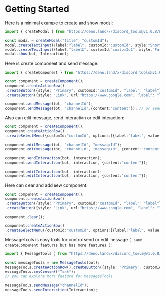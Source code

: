 # Getting Started
Here is a minimal example to create and show modal:
```typescript
import { createModal } from "https://deno.land/x/discord_tools@v1.0.8/mod.ts";

const modal = createModal("title", "customId");
modal.createTextInput({label:"label", customId:"customId", style:"Short"});
modal.createTextInput({label:"label2", customId:"customId2", style:"Paragraph", placeholder:"Enter here:", required: true});
modal.show(bot, Interaction);
```
Here is create component and send message:
```typescript
import { createComponent } from "https://deno.land/x/discord_tools@v1.0.8/mod.ts";

const component = createComponent();
component.createActionRow()
.createButton({style: "Primary", customId:"customId", "label": "label"})
.createButton({style: "Link", url:"https://www.google.com", "label": "label"});

component.sendMessage(bot, "channelId");
component.sendMessage(bot, "channelId",{content:"content"}); // or send with options
```
Also can edit message, send interaction or edit interaction:
```typescript
const component = createComponent();
component.createActionRow()
.createSelectMenu({customId:"customId", options:[{label:"label", value:"value"}]});

component.editMessage(bot, "channelId", "messageId");
component.editMessage(bot, "channelId", "messageId", {content:"content"});
```
```typescript
component.sendInteraction(bot, interaction);
component.sendInteraction(bot, interaction, {content:"content"});
```
```typescript
component.editInteraction(bot, interaction);
component.editInteraction(bot, interaction, {content:"content"});
```
Here can clear and add new component:
```typescript
const component = createComponent();
component.createActionRow()
.createButton({style: "Primary", customId:"customId", "label": "label"})
.createButton({style: "Link", url:"https://www.google.com", "label": "label"});

component.clear();

component.createActionRow()
.createSelectMenu({customId:"customId", options:[{label:"label", value:"value"}]});
```

MessageTools is easy tools for control send or edit message `( same createComponent features but has more features )`:

```typescript
import { MessageTools } from "https://deno.land/x/discord_tools@v1.0.8/mod.ts";

const messageTools = new MessageTools(bot);
messageTools.createActionRow().createButton({style: "Primary", customId:"customId", "label": "label"});
messageTools.setContent("Text");
// you can explore more feature for MessagesTools

messageTools.sendMessage("channelId");
messageTools.sendInteraction(Interaction);
```
